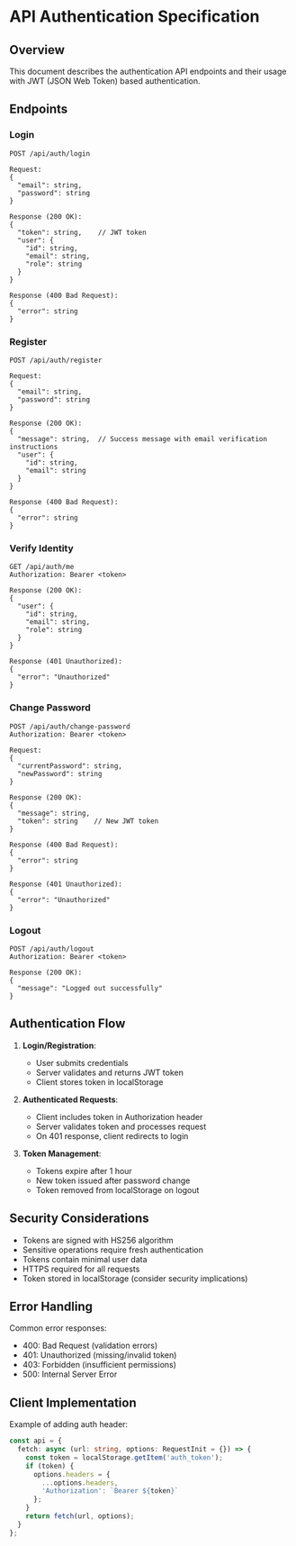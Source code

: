 # API Authentication Specification

## Overview

This document describes the authentication API endpoints and their usage with JWT (JSON Web Token) based authentication.

## Endpoints

### Login
```
POST /api/auth/login

Request:
{
  "email": string,
  "password": string
}

Response (200 OK):
{
  "token": string,    // JWT token
  "user": {
    "id": string,
    "email": string,
    "role": string
  }
}

Response (400 Bad Request):
{
  "error": string
}
```

### Register
```
POST /api/auth/register

Request:
{
  "email": string,
  "password": string
}

Response (200 OK):
{
  "message": string,  // Success message with email verification instructions
  "user": {
    "id": string,
    "email": string
  }
}

Response (400 Bad Request):
{
  "error": string
}
```

### Verify Identity
```
GET /api/auth/me
Authorization: Bearer <token>

Response (200 OK):
{
  "user": {
    "id": string,
    "email": string,
    "role": string
  }
}

Response (401 Unauthorized):
{
  "error": "Unauthorized"
}
```

### Change Password
```
POST /api/auth/change-password
Authorization: Bearer <token>

Request:
{
  "currentPassword": string,
  "newPassword": string
}

Response (200 OK):
{
  "message": string,
  "token": string    // New JWT token
}

Response (400 Bad Request):
{
  "error": string
}

Response (401 Unauthorized):
{
  "error": "Unauthorized"
}
```

### Logout
```
POST /api/auth/logout
Authorization: Bearer <token>

Response (200 OK):
{
  "message": "Logged out successfully"
}
```

## Authentication Flow

1. **Login/Registration**:
   - User submits credentials
   - Server validates and returns JWT token
   - Client stores token in localStorage

2. **Authenticated Requests**:
   - Client includes token in Authorization header
   - Server validates token and processes request
   - On 401 response, client redirects to login

3. **Token Management**:
   - Tokens expire after 1 hour
   - New token issued after password change
   - Token removed from localStorage on logout

## Security Considerations

- Tokens are signed with HS256 algorithm
- Sensitive operations require fresh authentication
- Tokens contain minimal user data
- HTTPS required for all requests
- Token stored in localStorage (consider security implications)

## Error Handling

Common error responses:
- 400: Bad Request (validation errors)
- 401: Unauthorized (missing/invalid token)
- 403: Forbidden (insufficient permissions)
- 500: Internal Server Error

## Client Implementation

Example of adding auth header:
```typescript
const api = {
  fetch: async (url: string, options: RequestInit = {}) => {
    const token = localStorage.getItem('auth_token');
    if (token) {
      options.headers = {
        ...options.headers,
        'Authorization': `Bearer ${token}`
      };
    }
    return fetch(url, options);
  }
};
```